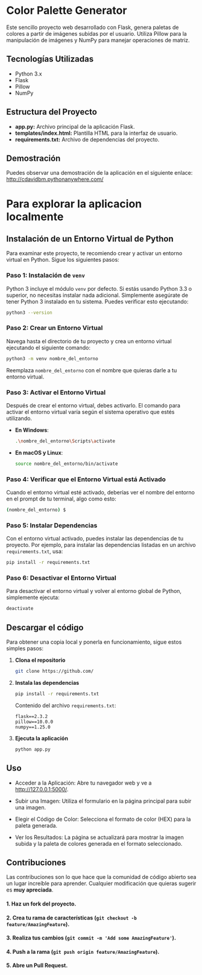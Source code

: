 
# Color Palette Generator


Este sencillo proyecto web desarrollado con Flask, genera paletas de colores a partir de imágenes subidas por el usuario. Utiliza Pillow para la manipulación de imágenes y NumPy para manejar operaciones de matriz.

## Tecnologías Utilizadas

- Python 3.x
- Flask
- Pillow
- NumPy

## Estructura del Proyecto
- **app.py:** Archivo principal de la aplicación Flask.
- **templates/index.html:** Plantilla HTML para la interfaz de usuario.
- **requirements.txt:** Archivo de dependencias del proyecto.

## Demostración
Puedes observar una demostración de la aplicación en el siguiente enlace: http://cdavidbm.pythonanywhere.com/

# Para explorar la aplicacion localmente

## Instalación de un Entorno Virtual de Python

Para examinar este proyecto, te recomiendo crear y activar un entorno virtual en Python. Sigue los siguientes pasos:

### Paso 1: Instalación de `venv`

Python 3 incluye el módulo `venv` por defecto. Si estás usando Python 3.3 o superior, no necesitas instalar nada adicional. Simplemente asegúrate de tener Python 3 instalado en tu sistema. Puedes verificar esto ejecutando:

```sh
python3 --version
```

### Paso 2: Crear un Entorno Virtual

Navega hasta el directorio de tu proyecto y crea un entorno virtual ejecutando el siguiente comando:

```sh
python3 -m venv nombre_del_entorno
```

Reemplaza `nombre_del_entorno` con el nombre que quieras darle a tu entorno virtual.

### Paso 3: Activar el Entorno Virtual

Después de crear el entorno virtual, debes activarlo. El comando para activar el entorno virtual varía según el sistema operativo que estés utilizando.

- **En Windows**:

  ```sh
  .\nombre_del_entorno\Scripts\activate
  ```

- **En macOS y Linux**:

  ```sh
  source nombre_del_entorno/bin/activate
  ```

### Paso 4: Verificar que el Entorno Virtual está Activado

Cuando el entorno virtual esté activado, deberías ver el nombre del entorno en el prompt de tu terminal, algo como esto:

```sh
(nombre_del_entorno) $
```

### Paso 5: Instalar Dependencias

Con el entorno virtual activado, puedes instalar las dependencias de tu proyecto. Por ejemplo, para instalar las dependencias listadas en un archivo `requirements.txt`, usa:

```sh
pip install -r requirements.txt
```

### Paso 6: Desactivar el Entorno Virtual

Para desactivar el entorno virtual y volver al entorno global de Python, simplemente ejecuta:

```sh
deactivate
```

## Descargar el código

Para obtener una copia local y ponerla en funcionamiento, sigue estos simples pasos:

1. **Clona el repositorio**
   ```sh
   git clone https://github.com/
   ```
2. **Instala las dependencias**
   ```sh
   pip install -r requirements.txt
   ```
   Contenido del archivo `requirements.txt`:
   ```
   flask==2.3.2
   pillow==10.0.0
   numpy==1.25.0
   ```

3. **Ejecuta la aplicación**
   ```sh
   python app.py
   ```

## Uso

- Acceder a la Aplicación: Abre tu navegador web y ve a http://127.0.0.1:5000/.

- Subir una Imagen: Utiliza el formulario en la página principal para subir una imagen.

- Elegir el Código de Color: Selecciona el formato de color (HEX) para la paleta generada.

- Ver los Resultados: La página se actualizará para mostrar la imagen subida y la paleta de colores generada en el formato seleccionado.


## Contribuciones

Las contribuciones son lo que hace que la comunidad de código abierto sea un lugar increíble para aprender. Cualquier modificación que quieras sugerir es **muy apreciada**.

#### 1. Haz un fork del proyecto.
#### 2. Crea tu rama de características (`git checkout -b feature/AmazingFeature`).
#### 3. Realiza tus cambios (`git commit -m 'Add some AmazingFeature'`).
#### 4. Push a la rama (`git push origin feature/AmazingFeature`).
#### 5. Abre un Pull Request.

